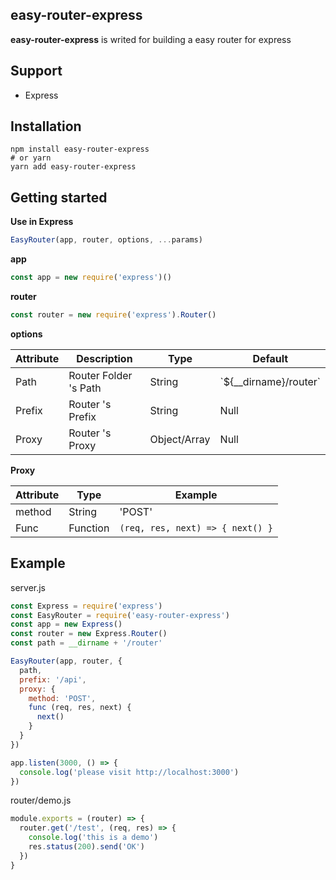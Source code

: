 ## easy-router-express

**easy-router-express** is writed for building a easy router for express

## Support

- Express

## Installation

```terminal
npm install easy-router-express
# or yarn
yarn add easy-router-express
```

## Getting started

**Use in Express**

```javascript
EasyRouter(app, router, options, ...params)
```

**app**

```javascript
const app = new require('express')()
```

**router**

```javascript
const router = new require('express').Router()
```

**options**

| Attribute | Description           | Type         | Default                 |
| --------- | --------------------- | ------------ | ----------------------- |
| Path      | Router Folder 's Path | String       | \`${__dirname}/router\` |
| Prefix    | Router 's Prefix      | String       | Null                    |
| Proxy     | Router 's Proxy       | Object/Array | Null                    |

**Proxy**

| Attribute | Type     | Example                          |
| --------- | -------- | -------------------------------- |
| method    | String   | 'POST'                           |
| Func      | Function | `(req, res, next) => { next() }` |

## Example

server.js

```javascript
const Express = require('express')
const EasyRouter = require('easy-router-express')
const app = new Express()
const router = new Express.Router()
const path = __dirname + '/router'

EasyRouter(app, router, {
  path,
  prefix: '/api',
  proxy: {
    method: 'POST',
    func (req, res, next) {
      next()
    }
  }
})

app.listen(3000, () => {
  console.log('please visit http://localhost:3000')
})
```

router/demo.js

```Javascript
module.exports = (router) => {
  router.get('/test', (req, res) => {
    console.log('this is a demo')
    res.status(200).send('OK')
  })
}
```

